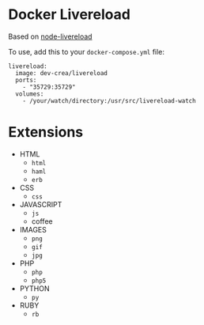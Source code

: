 # Docker Livereload

Based on [node-livereload](https://github.com/napcs/node-livereload)

To use, add this to your `docker-compose.yml` file:
```
livereload:
  image: dev-crea/livereload
  ports:
    - "35729:35729"
  volumes:
    - /your/watch/directory:/usr/src/livereload-watch
```

# Extensions

- HTML
  * `html`
  * `haml`
  * `erb`
- CSS
  * `css`
- JAVASCRIPT
  * `js`
  * coffee
- IMAGES
  * `png`
  * `gif`
  * `jpg`
- PHP
  * `php`
  * `php5`
- PYTHON
  * `py`
- RUBY
  * `rb`
